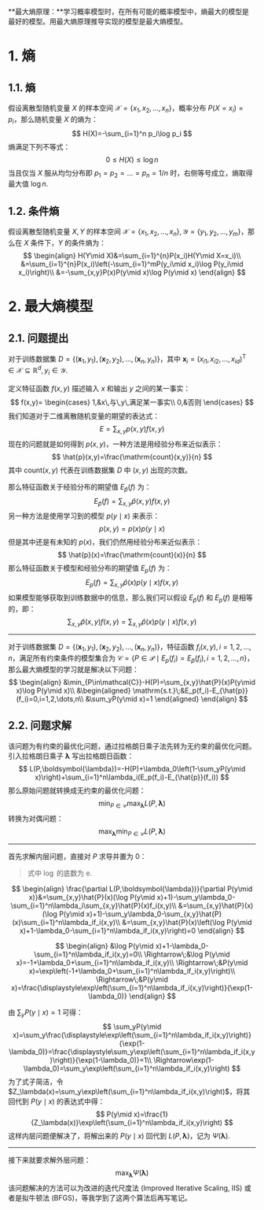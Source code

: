 **最大熵原理：**学习概率模型时，在所有可能的概率模型中，熵最大的模型是最好的模型。用最大熵原理推导实现的模型是最大熵模型。

<!--more-->

# 1. 熵

## 1.1. 熵

假设离散型随机变量 $X$ 的样本空间 $\mathcal{X}=\{x_1,x_2,\dots,x_n\}$，概率分布 $P(X=x_i)=p_i$，那么随机变量 $X$ 的熵为：
$$
H(X)=-\sum_{i=1}^n p_i\log p_i
$$
熵满足下列不等式：
$$
0\leq H(X)\leq \log n
$$
当且仅当 $X$ 服从均匀分布即 $p_1=p_2=\dots=p_n=1/n$ 时，右侧等号成立，熵取得最大值 $\log n$.

## 1.2. 条件熵

假设离散型随机变量 $X,Y$ 的样本空间 $\mathcal{X}=\{x_1,x_2,\dots,x_n\},\mathcal{Y}=\{y_1,y_2,\dots,y_m\}$，那么在 $X$ 条件下，$Y$ 的条件熵为：
$$
\begin{align}
H(Y\mid X)&=\sum_{i=1}^{n}P(x_i)H(Y\mid X=x_i)\\
&=\sum_{i=1}^{n}P(x_i)\left(-\sum_{i=1}^mP(y_i\mid x_i)\log P(y_i\mid x_i)\right)\\
&=-\sum_{x,y}P(x)P(y\mid x)\log P(y\mid x)
\end{align}
$$

# 2. 最大熵模型

## 2.1. 问题提出

对于训练数据集 $D=\{(\boldsymbol{x}_1,y_1),(\boldsymbol{x}_2,y_2),\dots,(\boldsymbol{x}_n,y_n)\}$，其中 $\boldsymbol{x}_i=(x_{i1},x_{i2},\dots,x_{id})^{\mathrm{T}}\in\mathcal{X}\subseteq\mathbb{R}^d,y_i\in\mathcal{Y}$.

定义特征函数 $f(x,y)$ 描述输入 $x$ 和输出 $y$ 之间的某一事实：
$$
f(x,y)=
\begin{cases}
1,&x\,与\,y\,满足某一事实\\
0,&否则
\end{cases}
$$
我们知道对于二维离散随机变量的期望的表达式：
$$
E=\sum_{x,y}p(x,y)f(x,y)
$$
现在的问题就是如何得到 $p(x,y)$，一种方法是用经验分布来近似表示：
$$
\hat{p}(x,y)=\frac{\mathrm{count}(x,y)}{n}
$$
其中 $\mathrm{count}(x,y)$ 代表在训练数据集 $D$ 中 $(x,y)$ 出现的次数。

那么特征函数关于经验分布的期望值 $E_{\hat{p}}(f)$ 为：
$$
E_{\hat{p}}(f)=\sum_{x,y}\hat{p}(x,y)f(x,y)
$$
另一种方法是使用学习到的模型 $p(y\mid x)$ 来表示：
$$
p(x,y)=p(x)p(y\mid x)
$$
但是其中还是有未知的 $p(x)$，我们仍然用经验分布来近似表示：
$$
\hat{p}(x)=\frac{\mathrm{count}(x)}{n}
$$
那么特征函数关于模型和经验分布的期望值 $E_p(f)$ 为：
$$
E_p(f)=\sum_{x,y}\hat{p}(x)p(y\mid x)f(x,y)
$$
如果模型能够获取到训练数据中的信息，那么我们可以假设 $E_{\hat{p}}(f)$ 和 $E_p(f)$ 是相等的，即：
$$
\sum_{x,y}\hat{p}(x,y)f(x,y)=\sum_{x,y}\hat{p}(x)p(y\mid x)f(x,y)
$$

------

对于训练数据集 $D=\{(\boldsymbol{x}_1,y_1),(\boldsymbol{x}_2,y_2),\dots,(\boldsymbol{x}_n,y_n)\}$，特征函数 $f_i(x,y),i=1,2,\dots,n$，满足所有约束条件的模型集合为 $\mathcal{C}=\{P\in\mathcal{P}\mid E_p(f_i)=E_{\hat{p}}(f_i),i=1,2,\dots,n\}$，那么最大熵模型的学习就是解决以下问题：
$$
\begin{align}
&\min_{P\in\mathcal{C}}-H(P)=\sum_{x,y}\hat{P}(x)P(y\mid x)\log P(y\mid x)\\
&\begin{aligned}
\mathrm{s.t.}\;&E_p(f_i)-E_{\hat{p}}(f_i)=0,i=1,2,\dots,n\\
&\sum_yP(y\mid x)=1
\end{aligned}
\end{align}
$$

## 2.2. 问题求解

该问题为有约束的最优化问题，通过拉格朗日乘子法先转为无约束的最优化问题。引入拉格朗日乘子 $\boldsymbol{\lambda}$ 写出拉格朗日函数：
$$
L(P,\boldsymbol{\lambda})=-H(P)+\lambda_0\left(1-\sum_yP(y\mid x)\right)+\sum_{i=1}^n\lambda_i(E_p(f_i)-E_{\hat{p}}(f_i))
$$
那么原始问题就转换成无约束的最优化问题：
$$
\min_{P\in\mathcal{C}}\max_{\boldsymbol{\lambda}}L(P,\boldsymbol{\lambda})
$$
转换为对偶问题：
$$
\max_{\boldsymbol{\lambda}}\min_{P\in\mathcal{C}}L(P,\boldsymbol{\lambda})
$$

------

首先求解内层问题，直接对 $P$ 求导并置为 $0$：

> 式中 $\log$ 的底数为 $\mathrm{e}$.

$$
\begin{align}
\frac{\partial L(P,\boldsymbol{\lambda})}{\partial P(y\mid x)}&=\sum_{x,y}\hat{P}(x)(\log P(y\mid x)+1)-\sum_y\lambda_0-\sum_{i=1}^n\lambda_i\sum_{x,y}\hat{P}(x)f_i(x,y)\\
&=\sum_{x,y}\hat{P}(x)(\log P(y\mid x)+1)-\sum_y\lambda_0-\sum_{x,y}\hat{P}(x)\sum_{i=1}^n\lambda_if_i(x,y)\\
&=\sum_{x,y}\hat{P}(x)\left(\log P(y\mid x)+1-\lambda_0-\sum_{i=1}^n\lambda_if_i(x,y)\right)=0
\end{align}
$$

$$
\begin{align}
&\log P(y\mid x)+1-\lambda_0-\sum_{i=1}^n\lambda_if_i(x,y)=0\\
\Rightarrow\;&\log P(y\mid x)=-1+\lambda_0+\sum_{i=1}^n\lambda_if_i(x,y)\\
\Rightarrow\;&P(y\mid x)=\exp\left(-1+\lambda_0+\sum_{i=1}^n\lambda_if_i(x,y)\right)\\
\Rightarrow\;&P(y\mid x)=\frac{\displaystyle\exp\left(\sum_{i=1}^n\lambda_if_i(x,y)\right)}{\exp(1-\lambda_0)}
\end{align}
$$

由 $\sum_yP(y\mid x)=1$ 可得：
$$
\sum_yP(y\mid x)=\sum_y\frac{\displaystyle\exp\left(\sum_{i=1}^n\lambda_if_i(x,y)\right)}{\exp(1-\lambda_0)}=\frac{\displaystyle\sum_y\exp\left(\sum_{i=1}^n\lambda_if_i(x,y)\right)}{\exp(1-\lambda_0)}=1\\
\Rightarrow\exp(1-\lambda_0)=\sum_y\exp\left(\sum_{i=1}^n\lambda_if_i(x,y)\right)
$$
为了式子简洁，令 $Z_\lambda(x)=\sum_y\exp\left(\sum_{i=1}^n\lambda_if_i(x,y)\right)$，将其回代到 $P(y\mid x)$ 的表达式中得：
$$
P(y\mid x)=\frac{1}{Z_\lambda(x)}\exp\left(\sum_{i=1}^n\lambda_if_i(x,y)\right)
$$
这样内层问题便解决了，将解出来的 $P(y\mid x)$ 回代到 $L(P,\boldsymbol{\lambda})$，记为 $\Psi(\boldsymbol{\lambda})$.

------

接下来就要求解外层问题：
$$
\max_{\boldsymbol{\lambda}}\Psi(\boldsymbol{\lambda})
$$
该问题解决的方法可以为改进的迭代尺度法 (Improved Iterative Scaling, IIS) 或者是拟牛顿法 (BFGS)，等我学到了这两个算法后再写笔记。